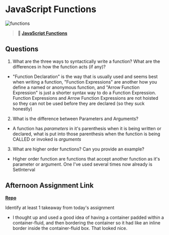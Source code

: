# JavaScript Functions

![functions](https://bcw.blob.core.windows.net/public/img/function-anatomy.jpg)

> **📖 [JavaScript Functions](https://codeworksacademy.com/fs-student-guide/resources/wk2/02-Functions)**

## Questions

1. What are the three ways to syntactically write a function? What are the differences in how the function acts (if any)?

- "Function Declaration" is the way that is usually used and seems best when writing a function, "Function Expressions" are another how you define a named or anonymous function, and "Arrow Function Expression" is just a shorter syntax way to do a Function Expression. Function Expressions and Arrow Function Expressions are not hoisted so they can not be used before they are declared (so they suck honestly)

2. What is the difference between Parameters and Arguments?

- A function has *parameters* in it's parenthesis when it is being written or declared, what is put into those parenthesis when the function is being CALLED or invoked is *arguments*

3. What are higher order functions? Can you provide an example?

- Higher order function are functions that accept another function as it's parameter or argument. One I've used several times now already is SetInterval

## Afternoon Assignment Link

**[Repo](https://theonetruery.github.io/Warehouse-Manager/)**

Identify at least 1 takeaway from today's assignment

- I thought up and used a good idea of having a container padded within a container-fluid, and then bordering the container so it had like an inline border inside the container-fluid box. That looked nice.